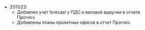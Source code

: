 - 21/11/23:
  - Добавлен учет forecast у ПДС и валовой выручки в отчете Прогноз.
  - Добавлены планы проектных офисов в отчет Прогноз
